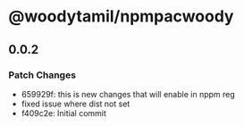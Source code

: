 # @woodytamil/npmpacwoody

## 0.0.2

### Patch Changes

- 659929f: this is new changes that will enable in nppm reg
- fixed issue where dist not set
- f409c2e: Initial commit

